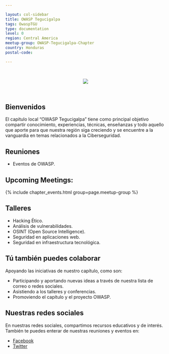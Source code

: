 ```yaml
---

layout: col-sidebar
title: OWASP Tegucigalpa
tags: OwaspTGU
type: documentation
level: 0
region: Central America
meetup-group: OWASP-Tegucigalpa-Chapter
country: Honduras
postal-code: 

---
```


<br>
<p align="center">
  <img src="assets/images/Logo_OwaspTGU.png">
</p>
<br>

## Bienvenidos
El capítulo local “OWASP Tegucigalpa” tiene como principal objetivo compartir conocimiento, experiencias, técnicas, enseñanzas y todo aquello que aporte para que nuestra región siga creciendo y se encuentre a la vanguardia en temas relacionados a la Ciberseguridad. 


## Reuniones

- Eventos de OWASP.

## Upcoming Meetings: 

{% include chapter_events.html group=page.meetup-group %}

## Talleres

- Hacking Ético.
- Análisis de vulnerabilidades.
- OSINT (Open Source Intelligence).
- Seguridad en aplicaciones web.
- Seguridad en infraestructura tecnológica.


## Tú también puedes colaborar
Apoyando las iniciativas de nuestro capítulo, como son:
- Participando y aportando nuevas ideas a través de nuestra lista de correo o redes sociales.
- Asistiendo a los talleres y conferencias.
- Promoviendo el capítulo y el proyecto OWASP.

## Nuestras redes sociales
En nuestras redes sociales, compartimos recursos educativos y de interés. También te puedes enterar de nuestras reuniones y eventos en:

- [Facebook](https://www.facebook.com/OWASPTGU/)
- [Twitter](https://twitter.com/OWASPTGU/)
